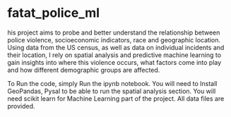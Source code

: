 # fatat_police_ml

his project aims to probe and better understand the relationship between police violence, socioeconomic indicators, race and geographic location. Using data from the US census, as well as data on individual incidents and their location, I rely on spatial analysis and predictive machine learning to gain insights into where this violence occurs, what factors come into play and how different demographic groups are affected.

To Run the code, simply Run the ipynb notebook. 
You will need to Install GeoPandas, Pysal to be able to run the spatial analysis section. You will need scikit learn for Machine Learning part of the project. 
All data files are provided. 
